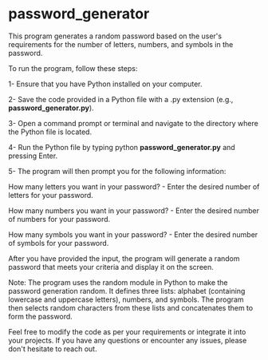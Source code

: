 # password_generator


This program generates a random password based on the user's requirements for the number of letters, numbers, and symbols in the password.


To run the program, follow these steps:


1- Ensure that you have Python installed on your computer.



2- Save the code provided in a Python file with a .py extension (e.g., **password_generator.py**).



3- Open a command prompt or terminal and navigate to the directory where the Python file is located.



4- Run the Python file by typing python **password_generator.py** and pressing Enter.



5- The program will then prompt you for the following information:

How many letters you want in your password? - Enter the desired number of letters for your password.


How many numbers you want in your password? - Enter the desired number of numbers for your password.



How many symbols you want in your password? - Enter the desired number of symbols for your password.



After you have provided the input, the program will generate a random password that meets your criteria and display it on the screen.



Note: The program uses the random module in Python to make the password generation random. It defines three lists: alphabet (containing lowercase and uppercase letters), numbers, and symbols. The program then selects random characters from these lists and concatenates them to form the password.

Feel free to modify the code as per your requirements or integrate it into your projects. If you have any questions or encounter any issues, please don't hesitate to reach out.
